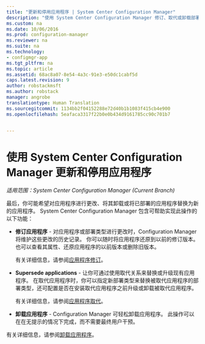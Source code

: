 ```yaml
---
title: "更新和停用应用程序 | System Center Configuration Manager"
description: "使用 System Center Configuration Manager 修订、取代或卸载部署的应用程序。"
ms.custom: na
ms.date: 10/06/2016
ms.prod: configuration-manager
ms.reviewer: na
ms.suite: na
ms.technology:
- configmgr-app
ms.tgt_pltfrm: na
ms.topic: article
ms.assetid: 68ac8a07-8e54-4a3c-91e3-e50dc1cabf5d
caps.latest.revision: 9
author: robstackmsft
ms.author: robstack
manager: angrobe
translationtype: Human Translation
ms.sourcegitcommit: 1134bb2f04152288e72d40b1b1083f415cb4e900
ms.openlocfilehash: 5eafaca3317f22b0e0b434d9161785cc90c701b7


---
```

# <a name="update-and-retire-applications-with-system-center-configuration-manager"></a>使用 System Center Configuration Manager 更新和停用应用程序

*适用范围：System Center Configuration Manager (Current Branch)*


最后，你可能希望对应用程序进行更改、将其卸载或将已部署的应用程序替换为新的应用程序。 System Center Configuration Manager 包含可帮助实现此操作的以下功能：  
  
-   **修订应用程序** - 对应用程序或部署类型进行更改时，Configuration Manager 将维护这些更改的历史记录。 你可以随时将应用程序还原到以前的修订版本。 也可以查看其属性、还原应用程序的以前版本或删除旧版本。  

     有关详细信息，请参阅[应用程序修订](/sccm/apps/deploy-use/revise-and-supersede-applications#application-revisions)。  

-   **Supersede applications** - 让你可通过使用取代关系来替换或升级现有应用程序。 在取代应用程序时，你可以指定新部署类型来替换被取代应用程序的部署类型，还可配置是否在安装取代应用程序之前升级或卸载被取代应用程序。  

     有关详细信息，请参阅[应用程序取代](/sccm/apps/deploy-use/revise-and-supersede-applications#application-supersedence)。  

-   **卸载应用程序** - Configuration Manager 可轻松卸载应用程序。 此操作可以在在无提示的情况下完成，而不需要最终用户干预。  
  
有关详细信息，请参阅[卸载应用程序](../../apps/deploy-use/uninstall-applications.md)。  
   



<!--HONumber=Nov16_HO1-->


